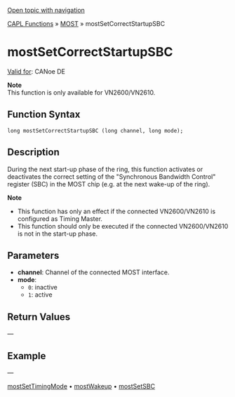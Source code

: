[Open topic with navigation](../../../../../CANoeDEFamily.htm#Topics/CAPLFunctions/MOST/Functions/CAPLfunctionMOSTSetCorrectStartupSBC.md)

[CAPL Functions](../../CAPLfunctions.md) » [MOST](../CAPLfunctionsMOSTOverview.md) » mostSetCorrectStartupSBC

# mostSetCorrectStartupSBC

[Valid for](../../../Shared/FeatureAvailability.md): CANoe DE

**Note**  
This function is only available for VN2600/VN2610.

## Function Syntax

```plaintext
long mostSetCorrectStartupSBC (long channel, long mode);
```

## Description

During the next start-up phase of the ring, this function activates or deactivates the correct setting of the "Synchronous Bandwidth Control" register (SBC) in the MOST chip (e.g. at the next wake-up of the ring).

**Note**

- This function has only an effect if the connected VN2600/VN2610 is configured as Timing Master.
- This function should only be executed if the connected VN2600/VN2610 is not in the start-up phase.

## Parameters

- **channel**: Channel of the connected MOST interface.
- **mode**:
  - `0`: inactive
  - `1`: active

## Return Values

—

## Example

—

[mostSetTimingMode](CAPLfunctionMOSTSetTimingMode.md) • [mostWakeup](CAPLfunctionMOSTWakeup.md) • [mostSetSBC](CAPLfunctionMOSTSetSBC.md)
